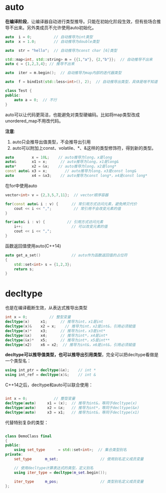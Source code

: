# auto

**在编译阶段**，让编译器自动进行类型推导。只能在初始化阶段生效，但有些场合推导不出来。另外类成员不允许使用auto初始化。

```c++
auto  i = 0;          // 自动推导为int类型
auto  x = 1.0;        // 自动推导为double类型

auto  str = "hello";  // 自动推导为const char [6]类型

std::map<int, std::string> m = {{1,"a"}, {2,"b"}};  // 自动推导不出来
auto c = {1,2,3,4}; // 推导不出来

auto  iter = m.begin();  // 自动推导为map内部的迭代器类型

auto  f = bind1st(std::less<int>(), 2);  // 自动推导出类型，具体是啥不知道

class Test {
public:
    auto a = 0;  // 不行
}

```

auto可以让代码更简洁，也能避免对类型硬编码。比如将map类型改成unordered_map不用改代码。

**注意**:
1. auto只会推导出值类型，不会推导出引用
2. auto可以附加上const、volatile、*、&这样的类型修饰符，得到新的类型。

```c++
auto        x = 10L;    // auto推导为long，x是long
auto&       x1 = x;      // auto推导为long，x1是long&
auto*       x2 = &x;    // auto推导为long，x2是long*
const auto& x3 = x;        // auto推导为long，x3是const long&
auto        x4 = &x3;    // auto推导为const long*，x4是const long*

```

在for中使用auto
```c++
vector<int> v = {2,3,5,7,11};  // vector顺序容器

for(const auto& i : v) {      // 常引用方式访问元素，避免拷贝代价
    cout << i << ",";          // 常引用不会改变元素的值
}

for(auto& i : v) {          // 引用方式访问元素
    i++;                      // 可以改变元素的值
    cout << i << ",";
}
```

函数返回值使用auto(C++14)

```c++
auto get_a_set()              // auto作为函数返回值的占位符
{
    std::set<int> s = {1,2,3};
    return s;
}
```

# decltype

也是在编译截断生效，从表达式推导出类型

```c++
int x = 0;          // 整型变量
decltype(x)     x1;      // 推导为int，x1是int
decltype(x)&    x2 = x;    // 推导为int，x2是int&，引用必须赋值
decltype(x)*    x3;      // 推导为int，x3是int*
decltype(&x)    x4;      // 推导为int*，x4是int*
decltype(&x)*   x5;      // 推导为int*，x5是int**
decltype(x2)    x6 = x2;  // 推导为int&，x6是int&，引用必须赋值
```

**decltype可以推导值类型，也可以推导出引用类型**，完全可以把decltype看做是一个类型名：

```c++
using int_ptr = decltype(&x);    // int *
using int_ref = decltype(x)&;    // int &
```

C++14之后，decltype和auto可以联合使用：
```c++

int x = 0;            // 整型变量
decltype(auto)     x1 = (x);  // 推导为int&，等同于decltype(x)
decltype(auto)     x2 = &x;   // 推导为int*，等同于decltype(&x)
decltype(auto)     x3 = x1;   // 推导为int&，等同于decltype(x1)
```

代替特别复杂的类型：
```c++

class DemoClass final
{
public:
    using set_type      = std::set<int>;  // 集合类型别名
private:
    set_type      m_set;                   // 使用别名定义成员变量

    // 使用decltype计算表达式的类型，定义别名
    using iter_type = decltype(m_set.begin());

    iter_type     m_pos;                   // 类型别名定义成员变量
};

```